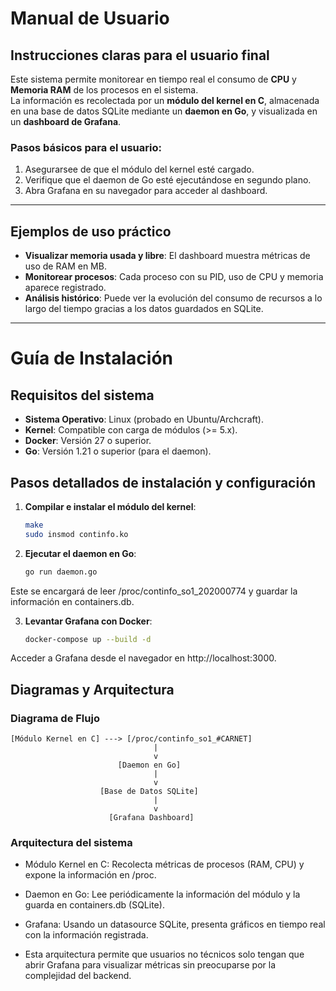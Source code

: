 # Manual de Usuario

## Instrucciones claras para el usuario final
Este sistema permite monitorear en tiempo real el consumo de **CPU** y **Memoria RAM** de los procesos en el sistema.  
La información es recolectada por un **módulo del kernel en C**, almacenada en una base de datos SQLite mediante un **daemon en Go**, y visualizada en un **dashboard de Grafana**.

### Pasos básicos para el usuario:
1. Asegurarsee de que el módulo del kernel esté cargado.
2. Verifique que el daemon de Go esté ejecutándose en segundo plano.
3. Abra Grafana en su navegador para acceder al dashboard.

---

## Ejemplos de uso práctico
- **Visualizar memoria usada y libre**: El dashboard muestra métricas de uso de RAM en MB.  
- **Monitorear procesos**: Cada proceso con su PID, uso de CPU y memoria aparece registrado.  
- **Análisis histórico**: Puede ver la evolución del consumo de recursos a lo largo del tiempo gracias a los datos guardados en SQLite.

---

# Guía de Instalación

## Requisitos del sistema
- **Sistema Operativo**: Linux (probado en Ubuntu/Archcraft).  
- **Kernel**: Compatible con carga de módulos (>= 5.x).  
- **Docker**: Versión 27 o superior.  
- **Go**: Versión 1.21 o superior (para el daemon).  

## Pasos detallados de instalación y configuración
1. **Compilar e instalar el módulo del kernel**:
   ```bash
   make
   sudo insmod continfo.ko
    ```
2. **Ejecutar el daemon en Go**:
    ```bash
    go run daemon.go
    ```

Este se encargará de leer /proc/continfo_so1_202000774 y guardar la información en containers.db.


3. **Levantar Grafana con Docker**:
    ```bash
    docker-compose up --build -d
    ```

Acceder a Grafana desde el navegador en http://localhost:3000.

## Diagramas y Arquitectura
### Diagrama de Flujo

```
[Módulo Kernel en C] ---> [/proc/continfo_so1_#CARNET]
                                |
                                v
                        [Daemon en Go]
                                |
                                v
                    [Base de Datos SQLite]
                                |
                                v
                      [Grafana Dashboard]

```

### Arquitectura del sistema

- Módulo Kernel en C: Recolecta métricas de procesos (RAM, CPU) y expone la información en /proc.

- Daemon en Go: Lee periódicamente la información del módulo y la guarda en containers.db (SQLite).

- Grafana: Usando un datasource SQLite, presenta gráficos en tiempo real con la información registrada.

- Esta arquitectura permite que usuarios no técnicos solo tengan que abrir Grafana para visualizar métricas sin preocuparse por la complejidad del backend.